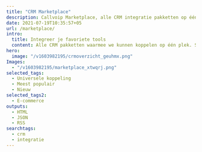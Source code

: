 ```yaml
---
title: "CRM Marketplace"
description: Callvoip Marketplace, alle CRM integratie pakketten op één plek! Koppel zakelijke telefonie met uw CRM systeem via de slimme tools en applicaties van Callvoip.
date: 2021-07-19T10:35:57+05
url: /marketplace/
intro:
  title: Integreer je favoriete tools
  content: Alle CRM pakketten waarmee we kunnen koppelen op één plek. Staat jouw pakket er niet bij? Neem <a href="/contact/">contact</a> op voor de mogelijkheden.
hero:
  image: "/v1603982195/crmoverzicht_geuhmx.png"
Images:
  - "/v1603982195/marketplace_xtwqrj.png"
selected_tags:
  - Universele koppeling
  - Meest populair
  - Nieuw
selected_tags2:
  - E-commerce
outputs:
  - HTML
  - JSON
  - RSS
searchtags:
  - crm
  - integratie
---
```

